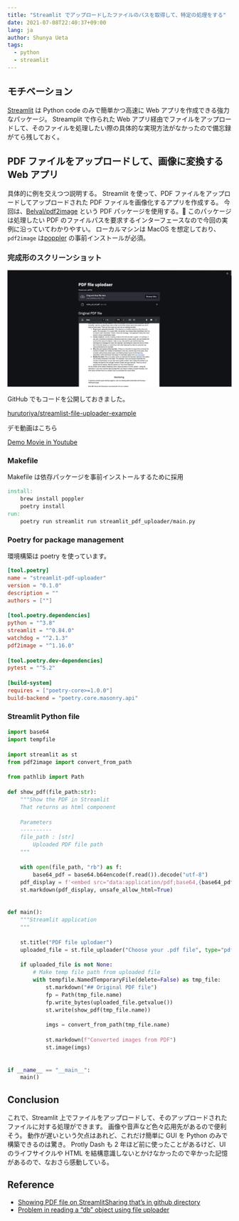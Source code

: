 ```yaml
---
title: "Streamlit でアップロードしたファイルのパスを取得して、特定の処理をする"
date: 2021-07-08T22:40:37+09:00
lang: ja
author: Shunya Ueta
tags:
  - python
  - streamlit
---
```


## モチベーション

[Streamlit](https://streamlit.io/) は Python code のみで簡単かつ高速に Web アプリを作成できる強力なパッケージ。
Streamplit で作られた Web アプリ経由でファイルをアップロードして、そのファイルを処理したい際の具体的な実現方法がなかったので備忘録がてら残しておく。

## PDF ファイルをアップロードして、画像に変換する Web アプリ

具体的に例を交えつつ説明する。
Streamlit を使って、PDF ファイルをアップロードしてアップロードされた PDF ファイルを画像化するアプリを作成する。
今回は、[Belval/pdf2image](https://github.com/Belval/pdf2image) という PDF パッケージを使用する。
このパッケージは処理したい PDF のファイルパスを要求するインターフェースなので今回の実例に沿っていてわかりやすい。
ローカルマシンは MacOS を想定しており、`pdf2image` は[poppler](https://poppler.freedesktop.org/) の事前インストールが必須。

### 完成形のスクリーンショット

![get the uploaded file path in Streamlit](/posts/2021-07-08/images/1.png)

GitHub でもコードを公開しておきました。

[hurutoriya/streamlist-file-uploader-example](https://github.com/hurutoriya/streamlist-file-uploader-example)

デモ動画はこちら

[Demo Movie in Youtube](https://youtu.be/ILGVapirwlg)

### Makefile

Makefile は依存パッケージを事前インストールするために採用

```makefile
install:
	brew install poppler
	poetry install
run:
	poetry run streamlit run streamlit_pdf_uploader/main.py
```

### Poetry for package management

環境構築は poetry を使っています。

```toml
[tool.poetry]
name = "streamlit-pdf-uploader"
version = "0.1.0"
description = ""
authors = [""]

[tool.poetry.dependencies]
python = "^3.8"
streamlit = "^0.84.0"
watchdog = "^2.1.3"
pdf2image = "^1.16.0"

[tool.poetry.dev-dependencies]
pytest = "^5.2"

[build-system]
requires = ["poetry-core>=1.0.0"]
build-backend = "poetry.core.masonry.api"
```

### Streamlit Python file

```python
import base64
import tempfile

import streamlit as st
from pdf2image import convert_from_path

from pathlib import Path

def show_pdf(file_path:str):
    """Show the PDF in Streamlit
    That returns as html component

    Parameters
    ----------
    file_path : [str]
        Uploaded PDF file path
    """

    with open(file_path, "rb") as f:
        base64_pdf = base64.b64encode(f.read()).decode("utf-8")
    pdf_display = f'<embed src="data:application/pdf;base64,{base64_pdf}" width="100%" height="1000" type="application/pdf">'
    st.markdown(pdf_display, unsafe_allow_html=True)


def main():
    """Streamlit application
    """

    st.title("PDF file uplodaer")
    uploaded_file = st.file_uploader("Choose your .pdf file", type="pdf")

    if uploaded_file is not None:
        # Make temp file path from uploaded file
        with tempfile.NamedTemporaryFile(delete=False) as tmp_file:
            st.markdown("## Original PDF file")
            fp = Path(tmp_file.name)
            fp.write_bytes(uploaded_file.getvalue())
            st.write(show_pdf(tmp_file.name))

            imgs = convert_from_path(tmp_file.name)

            st.markdown(f"Converted images from PDF")
            st.image(imgs)


if __name__ == "__main__":
    main()

```

## Conclusion

これで、Streamlit 上でファイルをアップロードして、そのアップロードされたファイルに対する処理ができます。
画像や音声など色々応用先があるので便利そう。
動作が遅いという欠点はあれど、これだけ簡単に GUI を Python のみで構築できるのは驚き。
Protly Dash も 2 年ほど前に使ったことがあるけど、UI のライフサイクルや HTML を結構意識しないとかけなかったので辛かった記憶があるので、なおさら感動している。

## Reference

- [Showing PDF file on StreamlitSharing that’s in github directory](https://discuss.streamlit.io/t/showing-pdf-file-on-streamlitsharing-thats-in-github-directory/11955)
- [Problem in reading a “db” object using file uploader](https://discuss.streamlit.io/t/problem-in-reading-a-db-object-using-file-uploader/3064/10)

